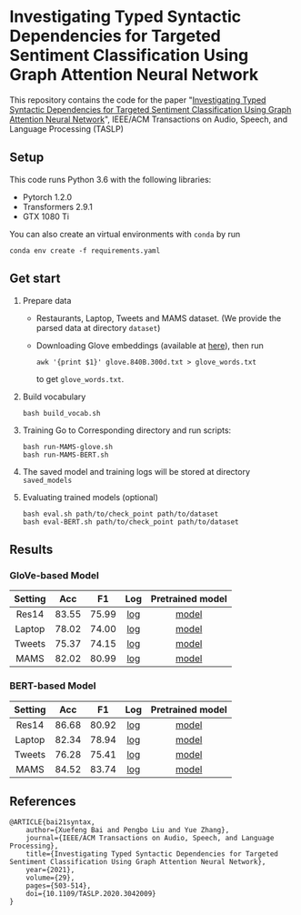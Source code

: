 # Investigating Typed Syntactic Dependencies for Targeted Sentiment Classification Using Graph Attention Neural Network

This repository contains the code for the paper "[Investigating Typed Syntactic Dependencies for Targeted Sentiment Classification Using Graph Attention Neural Network](https://arxiv.org/abs/2002.09685)", IEEE/ACM Transactions on Audio, Speech, and Language Processing (TASLP)

## Setup

This code runs Python 3.6 with the following libraries:

+ Pytorch 1.2.0
+ Transformers 2.9.1
+ GTX 1080 Ti

You can also create an virtual environments with `conda` by run

```
conda env create -f requirements.yaml
```

## Get start

1. Prepare data

   + Restaurants, Laptop, Tweets and MAMS dataset. (We provide the parsed data at directory `dataset`)

   + Downloading Glove embeddings (available at [here](http://nlp.stanford.edu/data/glove.840B.300d.zip)), then  run 

     ```
     awk '{print $1}' glove.840B.300d.txt > glove_words.txt
     ```

     to get `glove_words.txt`.

2. Build vocabulary

   ```
   bash build_vocab.sh
   ```

3. Training
   Go to Corresponding directory and run scripts:

   ``` 
   bash run-MAMS-glove.sh
   bash run-MAMS-BERT.sh
   ```

4. The saved model and training logs will be stored at directory `saved_models`  


5. Evaluating trained models (optional)

   ``` 
   bash eval.sh path/to/check_point path/to/dataset
   bash eval-BERT.sh path/to/check_point path/to/dataset
   ```
## Results

### GloVe-based Model

|Setting|  Acc  | F1  | Log | Pretrained model |
|  :----:  | :----:  |:---:|  :----:  | :----:  |
| Res14  | 83.55 | 75.99 | [log](https://github.com/muyeby/RGAT-ABSA/blob/master/RGAT-GloVe/saved_models/Restaurants/train/training.log) | [model](https://drive.google.com/file/d/1z7b6_M3wS2j-ABcH7es8etA973eNEJ3d/view?usp=sharing) |
| Laptop  | 78.02 | 74.00 | [log](https://github.com/muyeby/RGAT-ABSA/blob/master/RGAT-GloVe/saved_models/Laptops/train/training.log) | [model](https://drive.google.com/file/d/1Q1MHf8vDUqmhb3w7m4stpg3hyyig9dvl/view?usp=sharing) |
| Tweets  | 75.37 | 74.15 | [log](https://github.com/muyeby/RGAT-ABSA/blob/master/RGAT-GloVe/saved_models/Tweets/train/training.log) | [model](https://drive.google.com/file/d/1Ma1DXlNeb09CJqVd_4i-4oXpBmEElBzJ/view?usp=sharing) |
| MAMS  | 82.02 | 80.99 | [log](https://github.com/muyeby/RGAT-ABSA/blob/master/RGAT-GloVe/saved_models/MAMS/train/training.log) | [model](https://drive.google.com/file/d/1ofVXcyhrvkAPbA8HXn7wXErN2uany-Mv/view?usp=sharing) |

### BERT-based Model

|Setting|  Acc  | F1  | Log | Pretrained model |
|  :----:  | :----:  |:---:|  :----:  | :----:  |
| Res14  | 86.68 | 80.92 | [log](https://github.com/muyeby/RGAT-ABSA/blob/master/RGAT-BERT/saved_models/Restaurants/train/training.log) | [model](https://drive.google.com/file/d/1P9K8yu6nccbxIu2vc2ZOvu16m4ggFzlG/view?usp=sharing) |
| Laptop  | 82.34 | 78.94 | [log](https://github.com/muyeby/RGAT-ABSA/blob/master/RGAT-BERT/saved_models/Laptops/train/training.log) | [model](https://drive.google.com/file/d/122R8sthFFLQZjkCqc7unFsyGZ2h9t_hk/view?usp=sharing)  |
| Tweets  | 76.28 | 75.41 | [log](https://github.com/muyeby/RGAT-ABSA/blob/master/RGAT-BERT/saved_models/Tweets/train/training.log) | [model](https://drive.google.com/file/d/14oMqTjAO11Jws5wyMiT95NCOUWaUwkDX/view?usp=sharing)  |
| MAMS  | 84.52 | 83.74 | [log](https://github.com/muyeby/RGAT-ABSA/blob/master/RGAT-BERT/saved_models/MAMS/train/training.log) | [model](https://drive.google.com/file/d/1Arzpzj3xnxsCnOb0IETUpqTpEKofpcnJ/view?usp=sharing)  |


## References

```
@ARTICLE{bai21syntax,  
	author={Xuefeng Bai and Pengbo Liu and Yue Zhang},  
	journal={IEEE/ACM Transactions on Audio, Speech, and Language Processing},   
	title={Investigating Typed Syntactic Dependencies for Targeted Sentiment Classification Using Graph Attention Neural Network},   
	year={2021},  
	volume={29}, 
	pages={503-514},  
	doi={10.1109/TASLP.2020.3042009}
}
```



